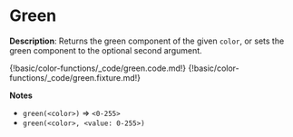 # Green

__Description__: Returns the green component of the given `color`, or sets the green component to the optional second argument.

{!basic/color-functions/_code/green.code.md!}
{!basic/color-functions/_code/green.fixture.md!}

__Notes__

+ `green(<color>)` => `<0-255>`
+ `green(<color>, <value: 0-255>)`

<div class="cf"></div>
<div class="end"></div>


